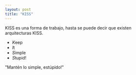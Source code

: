 ```yaml
---
layout: post
title: "KISS"
---
```


KISS es una forma de trabajo, hasta se puede decir que existen arquitecturas<!--more--> KISS.
- *K*eep
- *I*t
- *S*imple
- *S*tupid!

"Mantén lo simple, estúpido!"